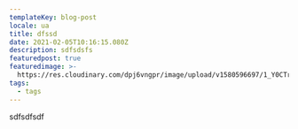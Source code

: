 ```yaml
---
templateKey: blog-post
locale: ua
title: dfssd
date: 2021-02-05T10:16:15.080Z
description: sdfsdsfs
featuredpost: true
featuredimage: >-
  https://res.cloudinary.com/dpj6vngpr/image/upload/v1580596697/1_Y0CTr68QplmJURrvcBLz2g_psgtas.jpg
tags:
  - tags
---
```

sdfsdfsdf
